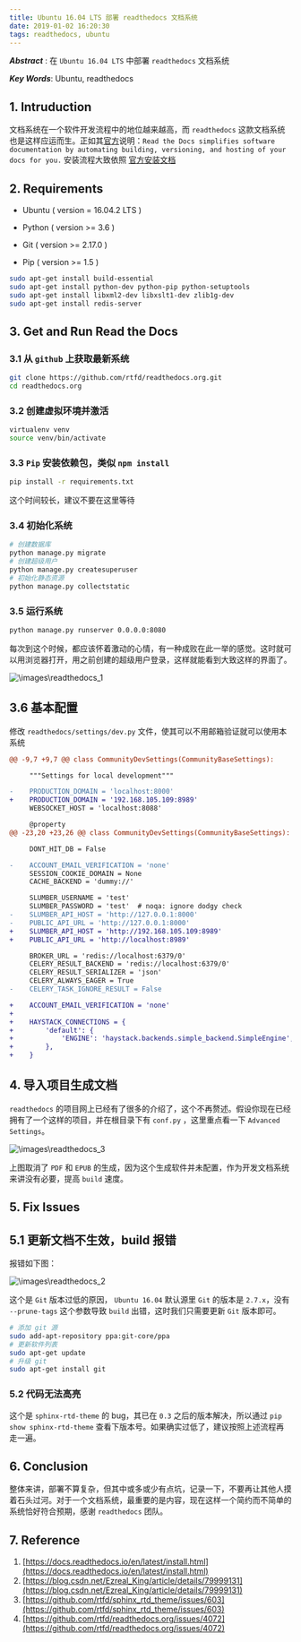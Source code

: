 ```yaml
---
title: Ubuntu 16.04 LTS 部署 readthedocs 文档系统
date: 2019-01-02 16:20:30
tags: readthedocs, ubuntu
---
```


***Abstract*** : 在 `Ubuntu 16.04 LTS` 中部署 `readthedocs`  文档系统

***Key Words***: Ubuntu, readthedocs

## 1. Intruduction

文档系统在一个软件开发流程中的地位越来越高，而 `readthedocs` 这款文档系统也是这样应运而生。正如其[官方](https://readthedocs.org/)说明：`Read the Docs simplifies software documentation by automating building, versioning, and hosting of your docs for you.` 安装流程大致依照 [官方安装文档](https://docs.readthedocs.io/en/latest/install.html)

## 2. Requirements

* Ubuntu ( version = 16.04.2 LTS )

* Python ( version >= 3.6 )

* Git ( version >= 2.17.0 )

* Pip ( version >= 1.5 )

```bash
sudo apt-get install build-essential
sudo apt-get install python-dev python-pip python-setuptools
sudo apt-get install libxml2-dev libxslt1-dev zlib1g-dev
sudo apt-get install redis-server
```

## 3. Get and Run Read the Docs

### 3.1 从 `github` 上获取最新系统

```bash
git clone https://github.com/rtfd/readthedocs.org.git
cd readthedocs.org
```

### 3.2 创建虚拟环境并激活

```bash
virtualenv venv
source venv/bin/activate
```

### 3.3 `Pip` 安装依赖包，类似 `npm install`

```bash
pip install -r requirements.txt
```

这个时间较长，建议不要在这里等待

### 3.4 初始化系统

```bash
# 创建数据库
python manage.py migrate
# 创建超级用户
python manage.py createsuperuser
# 初始化静态资源
python manage.py collectstatic
```

### 3.5 运行系统

```bash
python manage.py runserver 0.0.0.0:8080
```

每次到这个时候，都应该怀着激动的心情，有一种成败在此一举的感觉。这时就可以用浏览器打开，用之前创建的超级用户登录，这样就能看到大致这样的界面了。

![\images\readthedocs_1](/images/readthedocs_1.jpg)

## 3.6 基本配置

修改 `readthedocs/settings/dev.py` 文件，使其可以不用邮箱验证就可以使用本系统

```diff
@@ -9,7 +9,7 @@ class CommunityDevSettings(CommunityBaseSettings):

     """Settings for local development"""

-    PRODUCTION_DOMAIN = 'localhost:8000'
+    PRODUCTION_DOMAIN = '192.168.105.109:8989'
     WEBSOCKET_HOST = 'localhost:8088'

     @property
@@ -23,20 +23,26 @@ class CommunityDevSettings(CommunityBaseSettings):

     DONT_HIT_DB = False

-    ACCOUNT_EMAIL_VERIFICATION = 'none'
     SESSION_COOKIE_DOMAIN = None
     CACHE_BACKEND = 'dummy://'

     SLUMBER_USERNAME = 'test'
     SLUMBER_PASSWORD = 'test'  # noqa: ignore dodgy check
-    SLUMBER_API_HOST = 'http://127.0.0.1:8000'
-    PUBLIC_API_URL = 'http://127.0.0.1:8000'
+    SLUMBER_API_HOST = 'http://192.168.105.109:8989'
+    PUBLIC_API_URL = 'http://localhost:8989'

     BROKER_URL = 'redis://localhost:6379/0'
     CELERY_RESULT_BACKEND = 'redis://localhost:6379/0'
     CELERY_RESULT_SERIALIZER = 'json'
     CELERY_ALWAYS_EAGER = True
-    CELERY_TASK_IGNORE_RESULT = False

+    ACCOUNT_EMAIL_VERIFICATION = 'none'
+
+    HAYSTACK_CONNECTIONS = {
+        'default': {
+            'ENGINE': 'haystack.backends.simple_backend.SimpleEngine',
+        },
+    }
```

## 4. 导入项目生成文档

`readthedocs` 的项目网上已经有了很多的介绍了，这个不再赘述。假设你现在已经拥有了一个这样的项目，并在根目录下有 `conf.py` ，这里重点看一下 `Advanced Settings`。

![\images\readthedocs_3](/images/readthedocs_3.jpg)

上图取消了 `PDF` 和 `EPUB` 的生成，因为这个生成软件并未配置，作为开发文档系统来讲没有必要，提高 `build` 速度。

## 5. Fix Issues

## 5.1 更新文档不生效，build 报错

报错如下图：

![\images\readthedocs_2](/images/readthedocs_2.jpg)

这个是 `Git` 版本过低的原因， `Ubuntu 16.04` 默认源里 `Git` 的版本是 `2.7.x`，没有 `--prune-tags` 这个参数导致 `build` 出错，这时我们只需要更新 `Git` 版本即可。

```bash
# 添加 git 源
sudo add-apt-repository ppa:git-core/ppa
# 更新软件列表
sudo apt-get update
# 升级 git
sudo apt-get install git
```

### 5.2 代码无法高亮

这个是 `sphinx-rtd-theme` 的 bug，其已在 `0.3` 之后的版本解决，所以通过 `pip show sphinx-rtd-theme` 查看下版本号。如果确实过低了，建议按照上述流程再走一遍。

## 6. Conclusion

整体来讲，部署不算复杂，但其中或多或少有点坑，记录一下，不要再让其他人摸着石头过河。对于一个文档系统，最重要的是内容，现在这样一个简约而不简单的系统恰好符合预期，感谢 `readthedocs` 团队。

## 7. Reference

1. [https://docs.readthedocs.io/en/latest/install.html](https://docs.readthedocs.io/en/latest/install.html)
2. [https://blog.csdn.net/Ezreal_King/article/details/79999131](https://blog.csdn.net/Ezreal_King/article/details/79999131)
3. [https://github.com/rtfd/sphinx_rtd_theme/issues/603](https://github.com/rtfd/sphinx_rtd_theme/issues/603)
4. [https://github.com/rtfd/readthedocs.org/issues/4072](https://github.com/rtfd/readthedocs.org/issues/4072)
